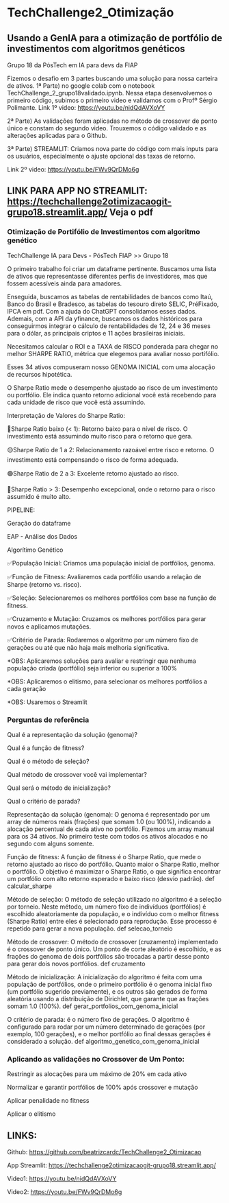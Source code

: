 # TechChallenge2_Otimização
## Usando a GenIA para a otimização de portfólio de investimentos com algoritmos genéticos
Grupo 18 da PósTech em IA para devs da FIAP


Fizemos o desafio em 3 partes buscando uma solução para nossa carteira de ativos.
1ª Parte) no google colab com o notebook TechChallenge_2_grupo18validado.ipynb.
  Nessa etapa desenvolvemos o primeiro código, subimos o primeiro video e validamos com o Profº Sérgio Polimante.
  Link 1º video: https://youtu.be/nidQdAVXoVY 

2ª Parte) As validações foram aplicadas no método de crossover de ponto único e constam do segundo video.
Trouxemos o código validado e as alterações aplicadas para o Github.

3ª Parte) STREAMLIT: Criamos nova parte do código com mais inputs para os usuários, especialmente o ajuste opcional das taxas de retorno.
  
  Link 2º video: https://youtu.be/FWv9QrDMo6g 

LINK PARA APP NO STREAMLIT: https://techchallenge2otimizacaogit-grupo18.streamlit.app/
Veja o pdf 
 ------------------------------------------------------

### Otimização de Portifólio de Investimentos com algoritmo genético
TechChallenge IA para Devs - PósTech FIAP >> Grupo 18

O primeiro trabalho foi criar um dataframe pertinente. Buscamos uma lista de ativos que representasse diferentes perfis de investidores, mas que fossem acessíveis ainda para amadores.

Enseguida, buscamos as tabelas de rentabilidades de bancos como Itaú, Banco do Brasil e Bradesco, as tabelas do tesouro direto SELIC, PréFixado, IPCA em pdf. Com a ajuda do ChatGPT consolidamos esses dados. Ademais, com a API da yfinance, buscamos os dados históricos para conseguirmos integrar o cálculo de rentabilidades de 12, 24 e 36 meses para o dólar, as principais criptos e 11 ações brasileiras iniciais.

Necesitamos calcular o ROI e a TAXA de RISCO ponderada para chegar no melhor SHARPE RATIO, métrica que elegemos para avaliar nosso portifólio.

Esses 34 ativos compuseram nosso GENOMA INICIAL com uma alocação de recursos hipotética.

O Sharpe Ratio mede o desempenho ajustado ao risco de um investimento ou portfólio. Ele indica quanto retorno adicional você está recebendo para cada unidade de risco que você está assumindo.

Interpretação de Valores do Sharpe Ratio:

🔴Sharpe Ratio baixo (< 1): Retorno baixo para o nível de risco. O investimento está assumindo muito risco para o retorno que gera.

🟡Sharpe Ratio de 1 a 2: Relacionamento razoável entre risco e retorno. O investimento está compensando o risco de forma adequada.

🟢Sharpe Ratio de 2 a 3: Excelente retorno ajustado ao risco.

🔵Sharpe Ratio > 3: Desempenho excepcional, onde o retorno para o risco assumido é muito alto.

PIPELINE:

Geração do dataframe

EAP - Análise dos Dados

Algorítimo Genético

✅População Inicial: Criamos uma população inicial de portfólios, genoma.

✅Função de Fitness: Avaliaremos cada portfólio usando a relação de Sharpe (retorno vs. risco).

✅Seleção: Selecionaremos os melhores portfólios com base na função de fitness.

✅Cruzamento e Mutação: Cruzamos os melhores portfólios para gerar novos e aplicamos mutações.

✅Critério de Parada: Rodaremos o algoritmo por um número fixo de gerações ou até que não haja mais melhoria significativa.

  *OBS: Aplicaremos soluções para avaliar e restringir que nenhuma população criada (portfólio) seja inferior ou superior a 100%
  
  *OBS: Aplicaremos o elitismo, para selecionar os melhores portfólios a cada geração
  
  *OBS: Usaremos o Streamlit

### Perguntas de referência
Qual é a representação da solução (genoma)?

Qual é a função de fitness?

Qual é o método de seleção?

Qual método de crossover você vai implementar?

Qual será o método de inicialização?

Qual o critério de parada?

Representação da solução (genoma): O genoma é representado por um array de números reais (frações) que somam 1.0 (ou 100%), indicando a alocação percentual de cada ativo no portfólio. Fizemos um array manual para os 34 ativos. No primeiro teste com todos os ativos alocados e no segundo com alguns somente.

Função de fitness: A função de fitness é o Sharpe Ratio, que mede o retorno ajustado ao risco do portfólio. Quanto maior o Sharpe Ratio, melhor o portfólio. O objetivo é maximizar o Sharpe Ratio, o que significa encontrar um portfólio com alto retorno esperado e baixo risco (desvio padrão). def calcular_sharpe

Método de seleção: O método de seleção utilizado no algoritmo é a seleção por torneio. Neste método, um número fixo de indivíduos (portfólios) é escolhido aleatoriamente da população, e o indivíduo com o melhor fitness (Sharpe Ratio) entre eles é selecionado para reprodução. Esse processo é repetido para gerar a nova população. def selecao_torneio

Método de crossover: O método de crossover (cruzamento) implementado é o crossover de ponto único. Um ponto de corte aleatório é escolhido, e as frações do genoma de dois portfólios são trocadas a partir desse ponto para gerar dois novos portfólios. def cruzamento

Método de inicialização: A inicialização do algoritmo é feita com uma população de portfólios, onde o primeiro portfólio é o genoma inicial fixo (um portfólio sugerido previamente), e os outros são gerados de forma aleatória usando a distribuição de Dirichlet, que garante que as frações somam 1.0 (100%). def gerar_portfolios_com_genoma_inicial

O critério de parada: é o número fixo de gerações. O algoritmo é configurado para rodar por um número determinado de gerações (por exemplo, 100 gerações), e o melhor portfólio ao final dessas gerações é considerado a solução. def algoritmo_genetico_com_genoma_inicial

### Aplicando as validações no Crossover de Um Ponto:

  Restringir as alocações para um máximo de 20% em cada ativo

  Normalizar e garantir portfólios de 100% após crossover e mutação

  Aplicar penalidade no fitness

  Aplicar o elitismo

  ## LINKS:
  Github: https://github.com/beatrizcardc/TechChallenge2_Otimizacao
  
  App Streamlit: https://techchallenge2otimizacaogit-grupo18.streamlit.app/
  
  Video1: https://youtu.be/nidQdAVXoVY
  
  Video2: https://youtu.be/FWv9QrDMo6g 


